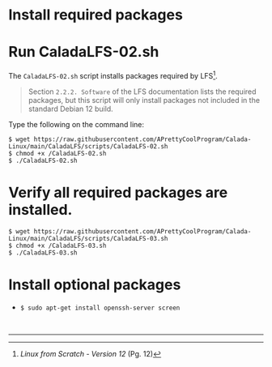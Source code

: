 # Install required packages

# Run CaladaLFS-02.sh

The `CaladaLFS-02.sh` script installs packages required by LFS[^1].

> Section `2.2.2. Software` of the LFS documentation lists the required packages, but this script will only install packages not included in the standard Debian 12 build.

Type the following on the command line:

`$ wget https://raw.githubusercontent.com/APrettyCoolProgram/Calada-Linux/main/CaladaLFS/scripts/CaladaLFS-02.sh`  
`$ chmod +x /CaladaLFS-02.sh`  
`$ ./CaladaLFS-02.sh`

# Verify all required packages are installed.

`$ wget https://raw.githubusercontent.com/APrettyCoolProgram/Calada-Linux/main/CaladaLFS/scripts/CaladaLFS-03.sh`  
`$ chmod +x /CaladaLFS-03.sh`  
`$ ./CaladaLFS-03.sh`

# Install optional packages

- `$ sudo apt-get install openssh-server screen`

<br>

***

[^1]: *Linux from Scratch - Version 12* (Pg. 12)